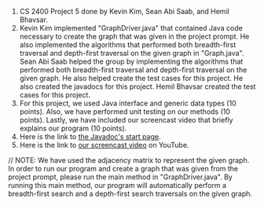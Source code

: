 1. CS 2400 Project 5 done by Kevin Kim, Sean Abi Saab, and Hemil Bhavsar.
2. Kevin Kim implemented "GraphDriver.java" that contained Java code necessary to create the graph that was given in the project prompt. He also implemented the algorithms that performed both breadth-first traversal and depth-first traversal on the given graph in "Graph.java". Sean Abi Saab helped the group by implementing the algorithms that performed both breadth-first traversal and depth-first traversal on the given graph. He also helped create the test cases for this project. He also created the javadocs for this project. Hemil Bhavsar created the test cases for this project.
3. For this project, we used Java interface and generic data types (10 points). Also, we have performed unit testing on our methods (10 points). Lastly, we have included our screencast video that briefly explains our program (10 points).
4. Here is the link to [the Javadoc's start page](https://codingtillwedie.github.io/Project-5/package-summary.html).
5. Here is the link to [our screencast video]() on YouTube.

// NOTE: We have used the adjacency matrix to represent the given graph. In order to run our program and create a graph that was given from the project prompt, please run the main method in "GraphDriver.java". By running this main method, our program will automatically perform a breadth-first search and a depth-first search traversals on the given graph.
